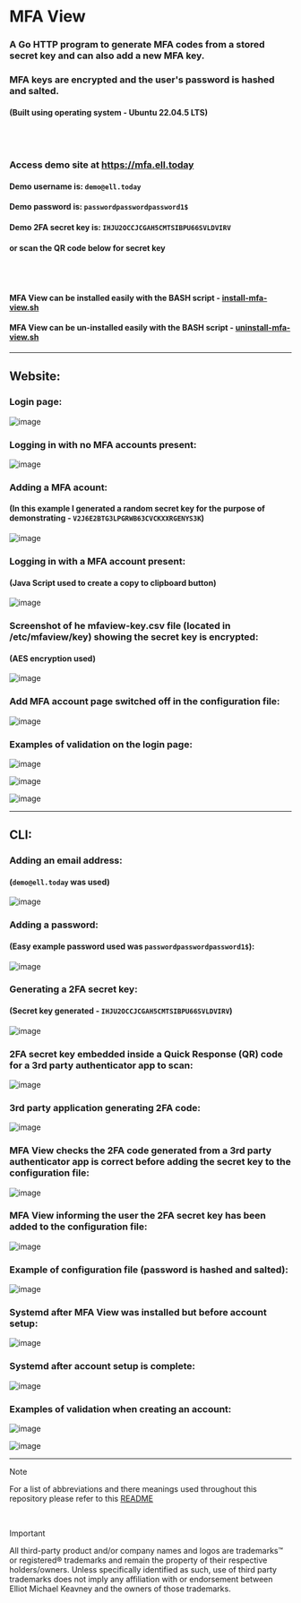 # MFA View

### A Go HTTP program to generate MFA codes from a stored secret key and can also add a new MFA key.
### MFA keys are encrypted and the user's password is hashed and salted.

#### (Built using operating system - Ubuntu 22.04.5 LTS)

<br>
<br>

### Access demo site at https://mfa.ell.today
#### Demo username is: `demo@ell.today`
#### Demo password is: `passwordpasswordpassword1$`
#### Demo 2FA secret key is: `IHJU2OCCJCGAH5CMTSIBPU66SVLDVIRV`
#### or scan the QR code below for secret key

<br>
<br>

#### MFA View can be installed easily with the BASH script - [install-mfa-view.sh](https://github.com/ellwould/mfa-view/blob/main/install-mfa-view.sh)

#### MFA View can be un-installed easily with the BASH script - [uninstall-mfa-view.sh](https://github.com/ellwould/mfa-view/blob/main/uninstall-mfa-view.sh)

---

## Website:

### Login page:

![image](https://github.com/ellwould/mfa-view/blob/main/image/WEB_login_page.png)

### Logging in with no MFA accounts present:

![image](https://github.com/ellwould/mfa-view/blob/main/image/WEB_no_MFA_accounts_added.png)

### Adding a MFA acount:
#### (In this example I generated a random secret key for the purpose of demonstrating - `V2J6E2BTG3LPGRWB63CVCKXXRGENYS3K`)

![image](https://github.com/ellwould/mfa-view/blob/main/image/WEB_adding_a_MFA_account.png)

### Logging in with a MFA account present:
#### (Java Script used to create a copy to clipboard button)

![image](https://github.com/ellwould/mfa-view/blob/main/image/WEB_new_MFA_code_avaiable.png)

### Screenshot of he mfaview-key.csv file (located in /etc/mfaview/key) showing the secret key is encrypted:
#### (AES encryption used)

![image](https://github.com/ellwould/mfa-view/blob/main/image/CLI_encrypted_secret_key.png)

### Add MFA account page switched off in the configuration file:

![image](https://github.com/ellwould/mfa-view/blob/main/image/WEB_account_page_switched_off.png)

### Examples of validation on the login page:

![image](https://github.com/ellwould/mfa-view/blob/main/image/WEB_wrong_details_entered.png)

![image](https://github.com/ellwould/mfa-view/blob/main/image/WEB_password_entered_wrong_length.png)

![image](https://github.com/ellwould/mfa-view/blob/main/image/WEB_no_2FA_entered.png)

---

## CLI:

### Adding an email address:
#### (`demo@ell.today` was used)

![image](https://github.com/ellwould/mfa-view/blob/main/image/CLI_creating_an_email.png)

### Adding a password:
#### (Easy example password used was `passwordpasswordpassword1$`):

![image](https://github.com/ellwould/mfa-view/blob/main/image/CLI_creating_a_password.png)

### Generating a 2FA secret key:
#### (Secret key generated - `IHJU2OCCJCGAH5CMTSIBPU66SVLDVIRV`)

![image](https://github.com/ellwould/mfa-view/blob/main/image/CLI_2FA_Secret_key.png)

### 2FA secret key embedded inside a Quick Response (QR) code for a 3rd party authenticator app to scan:

![image](https://github.com/ellwould/mfa-view/blob/main/image/CLI_Quick_Response_QR_code.png)

### 3rd party application generating 2FA code:

![image](https://github.com/ellwould/mfa-view/blob/main/image/3rd_party_authenticator_app.jpeg)

### MFA View checks the 2FA code generated from a 3rd party authenticator app is correct before adding the secret key to the configuration file:

![image](https://github.com/ellwould/mfa-view/blob/main/image/CLI_2FA_check_code.png)

### MFA View informing the user the 2FA secret key has been added to the configuration file:

![image](https://github.com/ellwould/mfa-view/blob/main/image/CLI_message_2FA_correct.png)

### Example of configuration file (password is hashed and salted):

![image](https://github.com/ellwould/mfa-view/blob/main/image/CLI_configuration_file_after_account_setup.png)

### Systemd after MFA View was installed but before account setup:

![image](https://github.com/ellwould/mfa-view/blob/main/image/CLI_systemctl_before_adding_an_account.png)

### Systemd after account setup is complete:

![image](https://github.com/ellwould/mfa-view/blob/main/image/CLI_systemctl_after_adding_an_account.png)

### Examples of validation when creating an account:

![image](https://github.com/ellwould/mfa-view/blob/main/image/CLI_invalid_input.png)

![image](https://github.com/ellwould/mfa-view/blob/main/image/CLI_password_does_not_match.png)

---

>[!NOTE]
>For a list of abbreviations and there meanings used throughout this repository please refer to this [README](https://github.com/Ellwould/information_technology_and_telecommunication_abbreviations)

<br>

> [!IMPORTANT]
> All third-party product and/or company names and logos are trademarks™ or registered® trademarks and remain the property of their respective holders/owners. Unless specifically identified as such, use of third party trademarks does not imply any affiliation with or endorsement between Elliot Michael Keavney and the owners of those trademarks.

